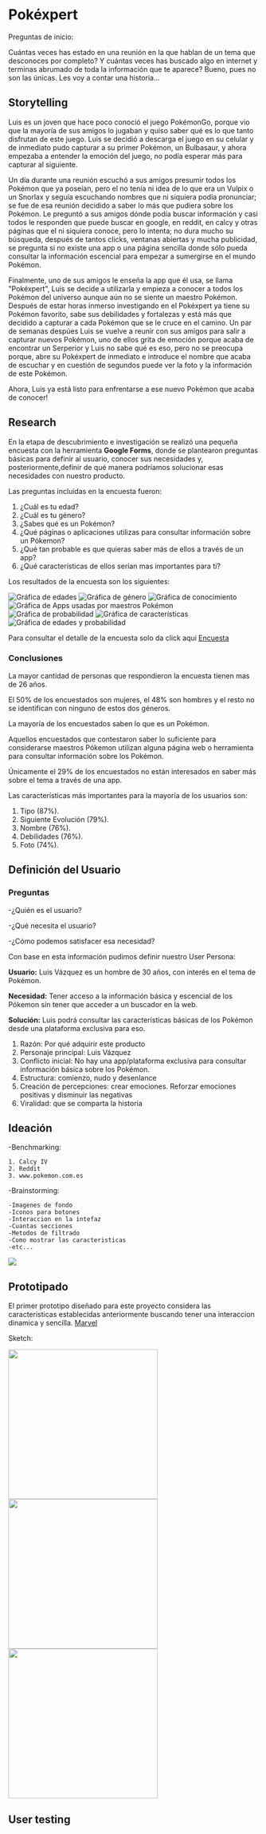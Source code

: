 # Pokéxpert

Preguntas de inicio:

Cuántas veces has estado en una reunión en la que hablan de un tema que desconoces por completo?
Y cuántas veces has buscado algo en internet y terminas abrumado de toda la información que te aparece?
Bueno, pues no son las únicas. Les voy a contar una historia...

## Storytelling

Luis es un joven que hace poco conoció el juego PokémonGo, porque vio que la  mayoría de sus amigos lo jugaban y quiso saber qué es lo que tanto disfrutan de este juego. Luis se decidió a descarga el juego en su celular y de inmediato pudo capturar a su primer Pokémon, un Bulbasaur, y ahora empezaba a entender la emoción del juego, no podía esperar más para capturar al siguiente.

 Un día durante una reunión escuchó a sus amigos presumir todos los Pokémon que ya poseían, pero el no tenía ni idea de lo que era un Vulpix o un Snorlax y seguía escuchando nombres que ni siquiera podía pronunciar; se fue de esa reunión decidido a saber lo más que pudiera sobre los Pokémon. Le preguntó a sus amigos dónde podía buscar información y casi todos le  responden que puede buscar en google, en reddit, en calcy y otras páginas que el ni siquiera conoce, pero lo intenta; no dura mucho su búsqueda, después de tantos clicks, ventanas abiertas y mucha publicidad, se pregunta si no existe una app o una página sencilla donde sólo pueda consultar la información escencial para empezar a sumergirse en el mundo Pokémon.

  Finalmente, uno de sus amigos le enseña la app que él usa, se llama "Pokéxpert", Luis se decide a utilizarla y empieza a conocer a todos los Pokémon del universo aunque aún no se siente un maestro Pokémon. Después de estar horas inmerso investigando en el Pokéxpert ya tiene su Pokémon favorito, sabe sus debilidades y fortalezas y está más que decidido a capturar a cada Pokémon que se le cruce en el camino. Un par de semanas despúes Luis se vuelve a reunir con sus amigos para salir a capturar nuevos Pokémon, uno de ellos grita de emoción porque acaba de encontrar un Serperior y Luis no sabe qué es eso, pero no se preocupa porque, abre su Pokéxpert de inmediato e introduce el nombre que acaba de escuchar y en cuestión de segundos puede ver la foto y la información de este Pokémon.
  
   Ahora, Luis ya está listo para enfrentarse a ese nuevo Pokémon que acaba de conocer!

## Research

En la etapa de descubrimiento e investigación se realizó una pequeña encuesta con la herramienta **Google Forms**, donde se plantearon preguntas básicas para definir al usuario, conocer sus necesidades y, posteriormente,definir de qué manera podríamos solucionar esas necesidades con nuestro producto.

Las preguntas incluidas en la encuesta fueron:

1. ¿Cuál es tu edad?
2. ¿Cuál es tu género?
3. ¿Sabes qué es un Pokémon?
4. ¿Qué páginas o aplicaciones utilizas para consultar información sobre un Pókemon?
5. ¿Qué tan probable es que quieras saber más de ellos a través de un app?
6. ¿Qué características de ellos serían mas importantes para ti?

Los resultados de la encuesta son los siguientes:

![Gráfica de edades](/Imagenes/Edad.png)
![Gráfica de género](/Imagenes/Genero.png)
![Gráfica de conocimiento](/Imagenes/Pokemon.png)
![Gráfica de Apps usadas por maestros Pokémon](/Imagenes/apps-maestros.png)
![Gráfica de probabilidad](/Imagenes/App.png)
![Gráfica de características](/Imagenes/Caracteristicas.png)
![Gráfica de edades y probabilidad](/Imagenes/Edad-app.png)

Para consultar el detalle de la encuesta solo da click aqui [Encuesta](https://docs.google.com/forms/d/1tJGnAgtlCqnqvrWzWuQZs6nvSESzQ6HWGSOJAOwO7CY/edit#responses)

### Conclusiones

La mayor cantidad de personas que respondieron la encuesta tienen mas de 26 años.

El 50% de los encuestados son mujeres, el 48% son hombres y el resto no se identifican con ninguno de estos dos géneros.

La mayoría de los encuestados saben lo que es un Pokémon.

Aquellos encuestados que contestaron saber lo suficiente para considerarse maestros Pókemon utilizan alguna página web o herramienta para consultar información sobre los Pokémon.

Únicamente el 29% de los encuestados no están interesados en saber más sobre el tema a través de una app.

Las características más importantes para la mayoría de los usuarios son:

1. Tipo (87%).
2. Siguiente Evolución (79%).
3. Nombre (76%).
4. Debilidades (76%).
5. Foto (74%).

## Definición del Usuario

### Preguntas

-¿Quién es el usuario?

-¿Qué necesita el usuario?

-¿Cómo podemos satisfacer esa necesidad?


Con base en esta información pudimos definir nuestro User Persona:

**Usuario:** Luis Vázquez es un hombre de 30 años,  con interés en el tema de Pokémon.

**Necesidad:** Tener acceso a la información básica y escencial de los Pókemon sin tener que acceder a un buscador en la web.

**Solución:** Luis podrá consultar las características básicas de los Pokémon desde una plataforma exclusiva para eso.

1. Razón: Por qué adquirir este producto
2. Personaje principal: Luis Vázquez
3. Conflicto inicial: No hay una app/plataforma exclusiva para consultar información básica sobre los Pokémon.
4. Estructura: comienzo, nudo y desenlance
5. Creación de percepciones: crear emociones. Reforzar emociones positivas y disminuir las negativas
6. Viralidad: que se comparta la historia

## Ideación

-Benchmarking:

    1. Calcy IV
    2. Reddit
    3. www.pokemon.com.es

-Brainstorming:

    -Imagenes de fondo 
    -Iconos para botones
    -Interaccion en la intefaz
    -Cuantas secciones
    -Metodos de filtrado
    -Como mostrar las caracteristicas
    -etc...

<img src= "Imagenes/pantalla-base.gif">

## Prototipado

El primer prototipo diseñado para este proyecto considera las caracteristicas establecidas anteriormente buscando tener una interaccion dinamica y sencilla.
[Marvel](https://marvelapp.com/54bga3j)

Sketch:

<img src= "Imagenes/Pantalla-buscar.jpg" width=300>
<img src= "Imagenes/buscar-por-nombre.jpg" width=300>
<img src= "Imagenes/Pantalla-ayuda.jpg" width=300>

## User testing